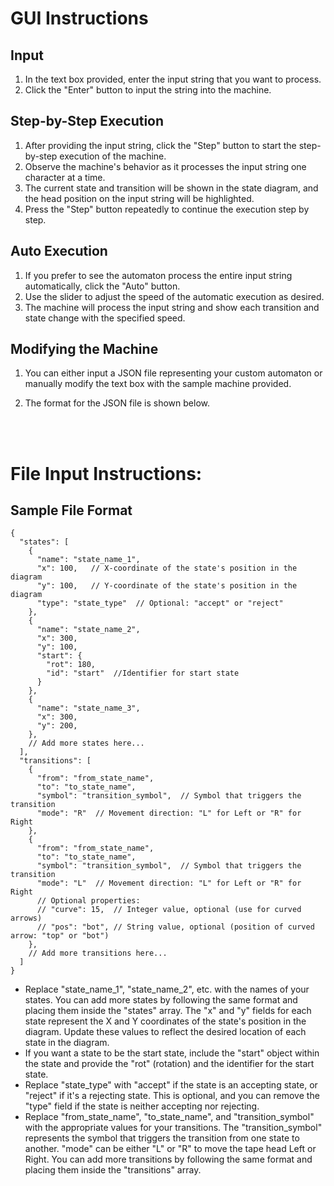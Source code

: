# GUI Instructions

## Input
1. In the text box provided, enter the input string that you want to process.
2. Click the "Enter" button to input the string into the machine.

## Step-by-Step Execution
1. After providing the input string, click the "Step" button to start the step-by-step execution of the machine.
2. Observe the machine's behavior as it processes the input string one character at a time.
3. The current state and transition will be shown in the state diagram, and the head position on the input string will be highlighted.
4. Press the "Step" button repeatedly to continue the execution step by step.

## Auto Execution
1. If you prefer to see the automaton process the entire input string automatically, click the "Auto" button.
2. Use the slider to adjust the speed of the automatic execution as desired.
3. The machine will process the input string and show each transition and state change with the specified speed.

## Modifying the Machine
1. You can either input a JSON file representing your custom automaton or manually modify the text box with the sample machine provided.

2. The format for the JSON file is shown below.
<br />
<br />

# File Input Instructions:


## Sample File Format
```
{
  "states": [
    {
      "name": "state_name_1",
      "x": 100,   // X-coordinate of the state's position in the diagram
      "y": 100,   // Y-coordinate of the state's position in the diagram
      "type": "state_type"  // Optional: "accept" or "reject"
    },
    {
      "name": "state_name_2",
      "x": 300,   
      "y": 100,   
      "start": {
        "rot": 180,
        "id": "start"  //Identifier for start state
      }
    },
    {
      "name": "state_name_3",
      "x": 300,   
      "y": 200,   
    },
    // Add more states here...
  ],
  "transitions": [
    {
      "from": "from_state_name",
      "to": "to_state_name",
      "symbol": "transition_symbol",  // Symbol that triggers the transition
      "mode": "R"  // Movement direction: "L" for Left or "R" for Right
    },
    {
      "from": "from_state_name",
      "to": "to_state_name",
      "symbol": "transition_symbol",  // Symbol that triggers the transition
      "mode": "L"  // Movement direction: "L" for Left or "R" for Right
      // Optional properties:
      // "curve": 15,  // Integer value, optional (use for curved arrows)
      // "pos": "bot", // String value, optional (position of curved arrow: "top" or "bot")
    },
    // Add more transitions here...
  ]
}

```
- Replace "state_name_1", "state_name_2", etc. with the names of your states. You can add more states by following the same format and placing them inside the "states" array. The "x" and "y" fields for each state represent the X and Y coordinates of the state's position in the diagram. Update these values to reflect the desired location of each state in the diagram. 
- If you want a state to be the start state, include the "start" object within the state and provide the "rot" (rotation) and the identifier for the start state. 
- Replace "state_type" with "accept" if the state is an accepting state, or "reject" if it's a rejecting state. This is optional, and you can remove the "type" field if the state is neither accepting nor rejecting.
- Replace "from_state_name", "to_state_name", and "transition_symbol" with the appropriate values for your transitions. The "transition_symbol" represents the symbol that triggers the transition from one state to another. "mode" can be either "L" or "R" to move the tape head Left or Right. You can add more transitions by following the same format and placing them inside the "transitions" array.

